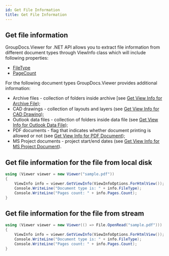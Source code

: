 ```yaml
---
id: Get File Information
title: Get File Information
---
```


## Get file information

GroupDocs.Viewer for .NET API allows you to extract file information from different document types through ViewInfo class which will include following properties:
* [FileType](https://apireference.groupdocs.com/net/viewer/groupdocs.viewer.results/viewinfo/properties/filetype)
* [PageCount](https://apireference.groupdocs.com/net/viewer/groupdocs.viewer.results/viewinfo/properties/pages)

For the following document types GroupDocs.Viewer provides additional information:
* Archive files - collection of folders inside archive [see [Get View Info for Archive File](https://wiki.lisbon.dynabic.com/display/viewer/Get+View+Info+for+Archive+File));
* CAD drawings - collection of layouts and layers (see [Get View Info for CAD Drawing](https://wiki.lisbon.dynabic.com/display/viewer/Get+View+Info+for+CAD+Drawing)); 
* Outlook data files - collection of folders inside data file (see [Get View Info for Outlook Data File](https://wiki.lisbon.dynabic.com/display/viewer/Get+View+Info+for+Outlook+Data+File));
* PDF documents - flag that indicates whether document printing is allowed or not (see [Get View Info for PDF Document](https://wiki.lisbon.dynabic.com/display/viewer/Get+View+Info+for+PDF+Document));
* MS Project documents - project start/end dates (see [Get View Info for MS Project Document](https://wiki.lisbon.dynabic.com/display/viewer/Get+View+Info+for+MS+Project+Document)).

## Get file information for the file from local disk

```CS
using (Viewer viewer = new Viewer("sample.pdf"))
{
    ViewInfo info = viewer.GetViewInfo(ViewInfoOptions.ForHtmlView());
    Console.WriteLine("Document type is: " + info.FileType);
    Console.WriteLine("Pages count: " + info.Pages.Count);
}
```

## Get file information for the file from stream

```CS
using (Viewer viewer = new Viewer(() => File.OpenRead("sample.pdf")))
{
    ViewInfo info = viewer.GetViewInfo(ViewInfoOptions.ForHtmlView());
    Console.WriteLine("Document type is: " + info.FileType);
    Console.WriteLine("Pages count: " + info.Pages.Count);
}
```
